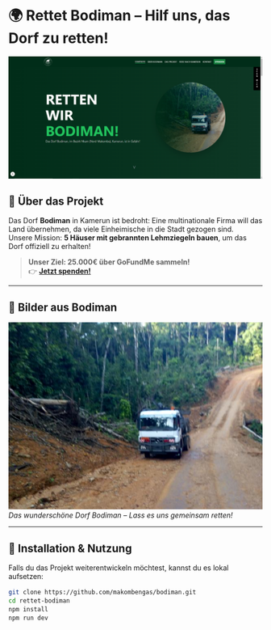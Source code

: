 # 🌍 Rettet Bodiman – Hilf uns, das Dorf zu retten!  

![Rettet Bodiman](public/images/banner_web.png)  

## 🏡 Über das Projekt  

Das Dorf **Bodiman** in Kamerun ist bedroht: Eine multinationale Firma will das Land übernehmen, da viele Einheimische in die Stadt gezogen sind.  
Unsere Mission: **5 Häuser mit gebrannten Lehmziegeln bauen**, um das Dorf offiziell zu erhalten!  

> **Unser Ziel: 25.000€ über GoFundMe sammeln!**  
> 👉 [**Jetzt spenden!**](https://gofund.me/66defb2b)  

---

## 📸 Bilder aus Bodiman  

![Bodiman Landschaft](public/images/bodiman.png)  
*Das wunderschöne Dorf Bodiman – Lass es uns gemeinsam retten!*  

---

## 🔧 Installation & Nutzung  

Falls du das Projekt weiterentwickeln möchtest, kannst du es lokal aufsetzen:  

```bash
git clone https://github.com/makombengas/bodiman.git  
cd rettet-bodiman  
npm install  
npm run dev  
